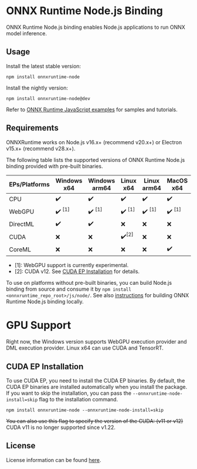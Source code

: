 # ONNX Runtime Node.js Binding

ONNX Runtime Node.js binding enables Node.js applications to run ONNX model inference.

## Usage

Install the latest stable version:

```
npm install onnxruntime-node
```

Install the nightly version:

```
npm install onnxruntime-node@dev
```

Refer to [ONNX Runtime JavaScript examples](https://github.com/microsoft/onnxruntime-inference-examples/tree/main/js) for samples and tutorials.

## Requirements

ONNXRuntime works on Node.js v16.x+ (recommend v20.x+) or Electron v15.x+ (recommend v28.x+).

The following table lists the supported versions of ONNX Runtime Node.js binding provided with pre-built binaries.

| EPs/Platforms | Windows x64        | Windows arm64      | Linux x64          | Linux arm64        | MacOS x64          | MacOS arm64        |
| ------------- | ------------------ | ------------------ | ------------------ | ------------------ | ------------------ | ------------------ |
| CPU           | ✔️                 | ✔️                 | ✔️                 | ✔️                 | ✔️                 | ✔️                 |
| WebGPU        | ✔️ <sup>\[1]</sup> | ✔️ <sup>\[1]</sup> | ✔️ <sup>\[1]</sup> | ✔️ <sup>\[1]</sup> | ✔️ <sup>\[1]</sup> | ✔️ <sup>\[1]</sup> |
| DirectML      | ✔️                 | ✔️                 | ❌                 | ❌                 | ❌                 | ❌                 |
| CUDA          | ❌                 | ❌                 | ✔️<sup>\[2]</sup>  | ❌                 | ❌                 | ❌                 |
| CoreML        | ❌                 | ❌                 | ❌                 | ❌                 | ✔️                 | ✔️                 |

- \[1]: WebGPU support is currently experimental.
- \[2]: CUDA v12. See [CUDA EP Installation](#cuda-ep-installation) for details.

To use on platforms without pre-built binaries, you can build Node.js binding from source and consume it by `npm install <onnxruntime_repo_root>/js/node/`. See also [instructions](https://onnxruntime.ai/docs/build/inferencing.html#apis-and-language-bindings) for building ONNX Runtime Node.js binding locally.

# GPU Support

Right now, the Windows version supports WebGPU execution provider and DML execution provider. Linux x64 can use CUDA and TensorRT.

## CUDA EP Installation

To use CUDA EP, you need to install the CUDA EP binaries. By default, the CUDA EP binaries are installed automatically when you install the package. If you want to skip the installation, you can pass the `--onnxruntime-node-install=skip` flag to the installation command.

```
npm install onnxruntime-node --onnxruntime-node-install=skip
```

~~You can also use this flag to specify the version of the CUDA: (v11 or v12)~~ CUDA v11 is no longer supported since v1.22.

## License

License information can be found [here](https://github.com/microsoft/onnxruntime/blob/main/README.md#license).
